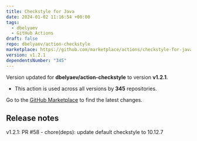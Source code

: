 ```yaml
---
title: Checkstyle for Java
date: 2024-01-02 11:16:54 +00:00
tags:
  - dbelyaev
  - GitHub Actions
draft: false
repo: dbelyaev/action-checkstyle
marketplace: https://github.com/marketplace/actions/checkstyle-for-java
version: v1.2.1
dependentsNumber: "345"
---
```



Version updated for **dbelyaev/action-checkstyle** to version **v1.2.1**.
- This action is used across all versions by **345** repositories.

Go to the [GitHub Marketplace](https://github.com/marketplace/actions/checkstyle-for-java) to find the latest changes.

## Release notes

v1.2.1: PR #58 - chore(deps): update default checkstyle to 10.12.7
